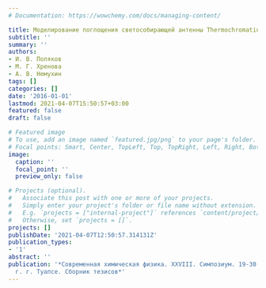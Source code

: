 ```yaml
---
# Documentation: https://wowchemy.com/docs/managing-content/

title: Моделирование поглощения светособирающей антенны Thermochromatium tepidum
subtitle: ''
summary: ''
authors:
- И. В. Поляков
- М. Г. Хренова
- А. В. Немухин
tags: []
categories: []
date: '2016-01-01'
lastmod: 2021-04-07T15:50:57+03:00
featured: false
draft: false

# Featured image
# To use, add an image named `featured.jpg/png` to your page's folder.
# Focal points: Smart, Center, TopLeft, Top, TopRight, Left, Right, BottomLeft, Bottom, BottomRight.
image:
  caption: ''
  focal_point: ''
  preview_only: false

# Projects (optional).
#   Associate this post with one or more of your projects.
#   Simply enter your project's folder or file name without extension.
#   E.g. `projects = ["internal-project"]` references `content/project/deep-learning/index.md`.
#   Otherwise, set `projects = []`.
projects: []
publishDate: '2021-04-07T12:50:57.314131Z'
publication_types:
- '1'
abstract: ''
publication: '*Современная химическая физика. XXVIII. Симпозиум. 19-30 сентября 2016
  г. г. Туапсе. Сборник тезисов*'
---
```

